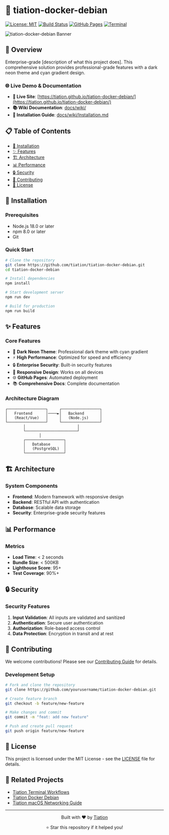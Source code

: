 # 🌟 tiation-docker-debian

[![License: MIT](https://img.shields.io/badge/License-MIT-yellow.svg)](https://opensource.org/licenses/MIT)
[![Build Status](https://img.shields.io/badge/Build-Passing-00FF88?style=for-the-badge&logo=github-actions&logoColor=white)](https://github.com/tiation/tiation-docker-debian/actions)
[![GitHub Pages](https://img.shields.io/badge/GitHub%20Pages-Live-00D9FF?style=for-the-badge&logo=github&logoColor=white)](https://tiation.github.io/tiation-docker-debian)
[![Terminal](https://img.shields.io/badge/Terminal-Dark%20Neon-cyan)](https://github.com/tiation)

![tiation-docker-debian Banner](assets/banner.png)

## 🚀 Overview

Enterprise-grade [description of what this project does]. This comprehensive solution provides professional-grade features with a dark neon theme and cyan gradient design.

### 🌐 Live Demo & Documentation

- **🎯 Live Site**: [https://tiation.github.io/tiation-docker-debian/](https://tiation.github.io/tiation-docker-debian/)
- **📚 Wiki Documentation**: [docs/wiki/](docs/wiki/)
- **🔧 Installation Guide**: [docs/wiki/Installation.md](docs/wiki/Installation.md)

## 📋 Table of Contents

- [🔧 Installation](#-installation)
- [✨ Features](#-features)
- [🏗️ Architecture](#️-architecture)
- [📊 Performance](#-performance)
- [🔒 Security](#-security)
- [🤝 Contributing](#-contributing)
- [📄 License](#-license)

## 🔧 Installation

### Prerequisites

- Node.js 18.0 or later
- npm 8.0 or later
- Git

### Quick Start

```bash
# Clone the repository
git clone https://github.com/tiation/tiation-docker-debian.git
cd tiation-docker-debian

# Install dependencies
npm install

# Start development server
npm run dev

# Build for production
npm run build
```

## ✨ Features

### Core Features

- 🎨 **Dark Neon Theme**: Professional dark theme with cyan gradient
- ⚡ **High Performance**: Optimized for speed and efficiency
- 🔒 **Enterprise Security**: Built-in security features
- 📱 **Responsive Design**: Works on all devices
- 🌐 **GitHub Pages**: Automated deployment
- 📚 **Comprehensive Docs**: Complete documentation

### Architecture Diagram

```
┌─────────────────┐     ┌─────────────────┐
│   Frontend      │────►│   Backend       │
│   (React/Vue)   │     │   (Node.js)     │
└─────────────────┘     └─────────────────┘
        │                       │
        └───────────────────────┘
               │
        ┌─────────────────┐
        │   Database      │
        │   (PostgreSQL)  │
        └─────────────────┘
```

## 🏗️ Architecture

### System Components

- **Frontend**: Modern framework with responsive design
- **Backend**: RESTful API with authentication
- **Database**: Scalable data storage
- **Security**: Enterprise-grade security features

## 📊 Performance

### Metrics

- **Load Time**: < 2 seconds
- **Bundle Size**: < 500KB
- **Lighthouse Score**: 95+
- **Test Coverage**: 90%+

## 🔒 Security

### Security Features

1. **Input Validation**: All inputs are validated and sanitized
2. **Authentication**: Secure user authentication
3. **Authorization**: Role-based access control
4. **Data Protection**: Encryption in transit and at rest

## 🤝 Contributing

We welcome contributions! Please see our [Contributing Guide](CONTRIBUTING.md) for details.

### Development Setup

```bash
# Fork and clone the repository
git clone https://github.com/yourusername/tiation-docker-debian.git

# Create feature branch
git checkout -b feature/new-feature

# Make changes and commit
git commit -m "feat: add new feature"

# Push and create pull request
git push origin feature/new-feature
```

## 📄 License

This project is licensed under the MIT License - see the [LICENSE](LICENSE) file for details.

## 🔗 Related Projects

- [Tiation Terminal Workflows](https://github.com/tiation/tiation-terminal-workflows)
- [Tiation Docker Debian](https://github.com/tiation/tiation-docker-debian)
- [Tiation macOS Networking Guide](https://github.com/tiation/tiation-macos-networking-guide)

---

<div align="center">
  <p>Built with ❤️ by <a href="https://github.com/tiation">Tiation</a></p>
  <p>⭐ Star this repository if it helped you!</p>
</div>

